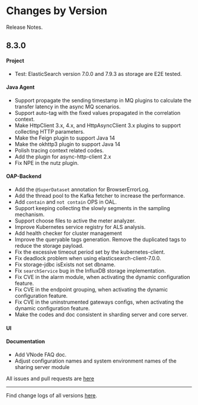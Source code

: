 Changes by Version
==================
Release Notes.

8.3.0
------------------
#### Project
* Test: ElasticSearch version 7.0.0 and 7.9.3 as storage are E2E tested. 

#### Java Agent
* Support propagate the sending timestamp in MQ plugins to calculate the transfer latency in the async MQ scenarios.
* Support auto-tag with the fixed values propagated in the correlation context.
* Make HttpClient 3.x, 4.x, and HttpAsyncClient 3.x plugins to support collecting HTTP parameters.
* Make the Feign plugin to support Java 14
* Make the okhttp3 plugin to support Java 14
* Polish tracing context related codes.
* Add the plugin for async-http-client 2.x
* Fix NPE in the nutz plugin.

#### OAP-Backend
* Add the `@SuperDataset` annotation for BrowserErrorLog.
* Add the thread pool to the Kafka fetcher to increase the performance.
* Add `contain` and `not contain` OPS in OAL.
* Support keeping collecting the slowly segments in the sampling mechanism.
* Support choose files to active the meter analyzer.
* Improve Kubernetes service registry for ALS analysis.
* Add health checker for cluster management
* Improve the queryable tags generation. Remove the duplicated tags to reduce the storage payload.
* Fix the excessive timeout period set by the kubernetes-client.
* Fix deadlock problem when using elasticsearch-client-7.0.0.
* Fix storage-jdbc isExists not set dbname.
* Fix `searchService` bug in the InfluxDB storage implementation.
* Fix CVE in the alarm module, when activating the dynamic configuration feature.
* Fix CVE in the endpoint grouping, when activating the dynamic configuration feature.
* Fix CVE in the uninstrumented gateways configs, when activating the dynamic configuration feature.
* Make the codes and doc consistent in sharding server and core server.

#### UI

#### Documentation
* Add VNode FAQ doc.
* Adjust configuration names and system environment names of the sharing server module

All issues and pull requests are [here](https://github.com/apache/skywalking/milestone/62?closed=1)

------------------
Find change logs of all versions [here](changes).

